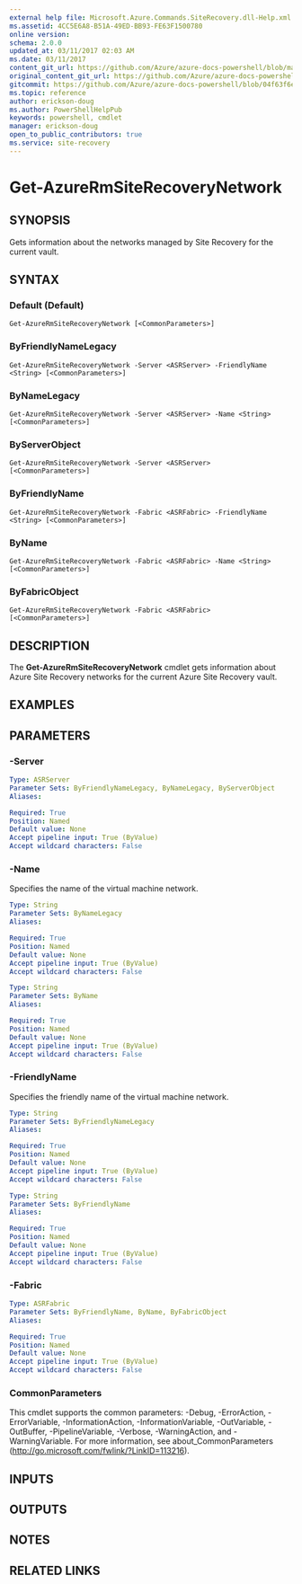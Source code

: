 ```yaml
---
external help file: Microsoft.Azure.Commands.SiteRecovery.dll-Help.xml
ms.assetid: 4CC5E6A8-B51A-49ED-BB93-FE63F1500780
online version:
schema: 2.0.0
updated_at: 03/11/2017 02:03 AM
ms.date: 03/11/2017
content_git_url: https://github.com/Azure/azure-docs-powershell/blob/master/azureps-cmdlets-docs/ResourceManager/AzureRM.SiteRecovery/v3.6.0/Get-AzureRmSiteRecoveryNetwork.md
original_content_git_url: https://github.com/Azure/azure-docs-powershell/blob/master/azureps-cmdlets-docs/ResourceManager/AzureRM.SiteRecovery/v3.6.0/Get-AzureRmSiteRecoveryNetwork.md
gitcommit: https://github.com/Azure/azure-docs-powershell/blob/04f63f6e685743ace2c57eb157574e34e8610b1c
ms.topic: reference
author: erickson-doug
ms.author: PowerShellHelpPub
keywords: powershell, cmdlet
manager: erickson-doug
open_to_public_contributors: true
ms.service: site-recovery
---
```


# Get-AzureRmSiteRecoveryNetwork

## SYNOPSIS
Gets information about the networks managed by Site Recovery for the current vault.

## SYNTAX

### Default (Default)
```
Get-AzureRmSiteRecoveryNetwork [<CommonParameters>]
```

### ByFriendlyNameLegacy
```
Get-AzureRmSiteRecoveryNetwork -Server <ASRServer> -FriendlyName <String> [<CommonParameters>]
```

### ByNameLegacy
```
Get-AzureRmSiteRecoveryNetwork -Server <ASRServer> -Name <String> [<CommonParameters>]
```

### ByServerObject
```
Get-AzureRmSiteRecoveryNetwork -Server <ASRServer> [<CommonParameters>]
```

### ByFriendlyName
```
Get-AzureRmSiteRecoveryNetwork -Fabric <ASRFabric> -FriendlyName <String> [<CommonParameters>]
```

### ByName
```
Get-AzureRmSiteRecoveryNetwork -Fabric <ASRFabric> -Name <String> [<CommonParameters>]
```

### ByFabricObject
```
Get-AzureRmSiteRecoveryNetwork -Fabric <ASRFabric> [<CommonParameters>]
```

## DESCRIPTION
The **Get-AzureRmSiteRecoveryNetwork** cmdlet gets information about Azure Site Recovery networks for the current Azure Site Recovery vault.

## EXAMPLES

## PARAMETERS

### -Server
```yaml
Type: ASRServer
Parameter Sets: ByFriendlyNameLegacy, ByNameLegacy, ByServerObject
Aliases: 

Required: True
Position: Named
Default value: None
Accept pipeline input: True (ByValue)
Accept wildcard characters: False
```

### -Name
Specifies the name of the virtual machine network.

```yaml
Type: String
Parameter Sets: ByNameLegacy
Aliases: 

Required: True
Position: Named
Default value: None
Accept pipeline input: True (ByValue)
Accept wildcard characters: False
```

```yaml
Type: String
Parameter Sets: ByName
Aliases: 

Required: True
Position: Named
Default value: None
Accept pipeline input: True (ByValue)
Accept wildcard characters: False
```

### -FriendlyName
Specifies the friendly name of the virtual machine network.

```yaml
Type: String
Parameter Sets: ByFriendlyNameLegacy
Aliases: 

Required: True
Position: Named
Default value: None
Accept pipeline input: True (ByValue)
Accept wildcard characters: False
```

```yaml
Type: String
Parameter Sets: ByFriendlyName
Aliases: 

Required: True
Position: Named
Default value: None
Accept pipeline input: True (ByValue)
Accept wildcard characters: False
```

### -Fabric
```yaml
Type: ASRFabric
Parameter Sets: ByFriendlyName, ByName, ByFabricObject
Aliases: 

Required: True
Position: Named
Default value: None
Accept pipeline input: True (ByValue)
Accept wildcard characters: False
```

### CommonParameters
This cmdlet supports the common parameters: -Debug, -ErrorAction, -ErrorVariable, -InformationAction, -InformationVariable, -OutVariable, -OutBuffer, -PipelineVariable, -Verbose, -WarningAction, and -WarningVariable. For more information, see about_CommonParameters (http://go.microsoft.com/fwlink/?LinkID=113216).

## INPUTS

## OUTPUTS

## NOTES

## RELATED LINKS

